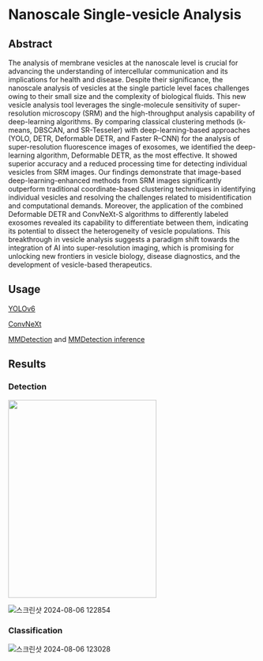 # Nanoscale Single-vesicle Analysis
## Abstract
The analysis of membrane vesicles at the nanoscale level is crucial for advancing the understanding of intercellular communication and its implications for health and disease. Despite their significance, the nanoscale analysis of vesicles at the single particle level faces challenges owing to their small size and the complexity of biological fluids. This new vesicle analysis tool leverages the single-molecule sensitivity of super-resolution microscopy (SRM) and the high-throughput analysis capability of deep-learning algorithms. By comparing classical clustering methods (k-means, DBSCAN, and SR-Tesseler) with deep-learning-based approaches (YOLO, DETR, Deformable DETR, and Faster R–CNN) for the analysis of super-resolution fluorescence images of exosomes, we identified the deep-learning algorithm, Deformable DETR, as the most effective. It showed superior accuracy and a reduced processing time for detecting individual vesicles from SRM images. Our findings demonstrate that image-based deep-learning-enhanced methods from SRM images significantly outperform traditional coordinate-based clustering techniques in identifying individual vesicles and resolving the challenges related to misidentification and computational demands. Moreover, the application of the combined Deformable DETR and ConvNeXt-S algorithms to differently labeled exosomes revealed its capability to differentiate between them, indicating its potential to dissect the heterogeneity of vesicle populations. This breakthrough in vesicle analysis suggests a paradigm shift towards the integration of AI into super-resolution imaging, which is promising for unlocking new frontiers in vesicle biology, disease diagnostics, and the development of vesicle-based therapeutics.

## Usage

[YOLOv6](https://github.com/larpp/Nanoscale_Single-vesicle_Analysis/tree/main/YOLO)

[ConvNeXt](https://github.com/larpp/Nanoscale_Single-vesicle_Analysis/tree/main/ConvNeXt)

[MMDetection](https://github.com/larpp/Nanoscale_Single-vesicle_Analysis/tree/main/mmdetection) and [MMDetection inference](https://github.com/larpp/MMDetection_Inference)

## Results

### Detection

<img src=https://github.com/user-attachments/assets/47b2dba9-068e-4417-826f-3f6803e1730e width="300" height="400"/>

![스크린샷 2024-08-06 122854](https://github.com/user-attachments/assets/47b2dba9-068e-4417-826f-3f6803e1730e)

### Classification

![스크린샷 2024-08-06 123028](https://github.com/user-attachments/assets/21715ac9-47de-4ad8-9a95-e861436bcbb0)
